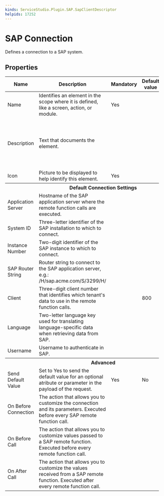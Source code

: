 ```yaml
---
kinds: ServiceStudio.Plugin.SAP.SapClientDescriptor
helpids: 17252
---
```


# SAP Connection

Defines a connection to a SAP system.  

## Properties

<table markdown="1">
<thead>
<tr>
<th>Name</th>
<th>Description</th>
<th>Mandatory</th>
<th>Default value</th>
<th>Observations</th>
</tr>
</thead>
<tbody>
<tr>
<td title="Name">Name</td>
<td>Identifies an element in the scope where it is defined, like a screen, action, or module.</td>
<td>Yes</td>
<td></td>
<td></td>
</tr>
<tr>
<td title="Description">Description</td>
<td>Text that documents the element.</td>
<td></td>
<td></td>
<td>Useful for documentation purpose.<br/>The maximum size of this property is 2000 characters.</td>
</tr>
<tr>
<td title="Image">Icon</td>
<td>Picture to be displayed to help identify this element.</td>
<td>Yes</td>
<td></td>
<td></td>
</tr>
<tr class="separator">
<th colspan="5">Default Connection Settings</th>
</tr>
<tr>
<td title="AppServerHost">Application Server</td>
<td>Hostname of the SAP application server where the remote function calls are executed.</td>
<td></td>
<td></td>
<td></td>
</tr>
<tr>
<td title="SystemId">System ID</td>
<td>Three-letter identifier of the SAP installation to which to connect.</td>
<td></td>
<td></td>
<td></td>
</tr>
<tr>
<td title="InstanceNumber">Instance Number</td>
<td>Two-digit identifier of the SAP instance to which to connect.</td>
<td></td>
<td></td>
<td></td>
</tr>
<tr>
<td title="SAPRouter">SAP Router String</td>
<td>Router string to connect to the SAP application server, e.g.: /H/sap.acme.com/S/3299/H/</td>
<td></td>
<td></td>
<td></td>
</tr>
<tr>
<td title="Client">Client</td>
<td>Three-digit client number that identifies which tenant's data to use in the remote function calls.</td>
<td></td>
<td>800</td>
<td></td>
</tr>
<tr>
<td title="Language">Language</td>
<td>Two-letter language key used for translating language-specific data when retrieving data from SAP.</td>
<td></td>
<td></td>
<td></td>
</tr>
<tr>
<td title="User">Username</td>
<td>Username to authenticate in SAP.</td>
<td></td>
<td></td>
<td></td>
</tr>
<tr class="separator">
<th colspan="5">Advanced</th>
</tr>
<tr>
<td title="DefaultValueBehavior">Send Default Value</td>
<td>Set to Yes to send the default value for an optional atribute or parameter in the payload of the request.</td>
<td>Yes</td>
<td>No</td>
<td></td>
</tr>
<tr>
<td title="OnBeforeConnection">On Before Connection</td>
<td>The action that allows you to customize the connection and its parameters. Executed before every SAP remote function call.</td>
<td></td>
<td></td>
<td></td>
</tr>
<tr>
<td title="OnBeforeInvoke">On Before Call</td>
<td>The action that allows you to customize values passed to a SAP remote function. Executed before every remote function call.</td>
<td></td>
<td></td>
<td></td>
</tr>
<tr>
<td title="OnAfterInvoke">On After Call</td>
<td>The action that allows you to customize the values received from a SAP remote function. Executed after every remote function call.</td>
<td></td>
<td></td>
<td></td>
</tr>
</tbody>
</table>

